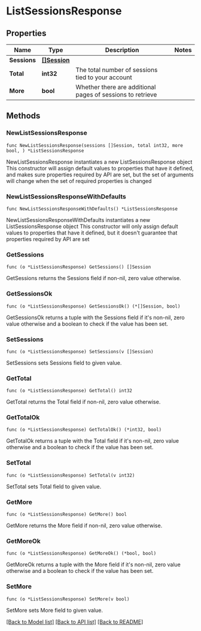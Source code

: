 # ListSessionsResponse

## Properties

Name | Type | Description | Notes
------------ | ------------- | ------------- | -------------
**Sessions** | [**[]Session**](Session.md) |  | 
**Total** | **int32** | The total number of sessions tied to your account | 
**More** | **bool** | Whether there are additional pages of sessions to retrieve | 

## Methods

### NewListSessionsResponse

`func NewListSessionsResponse(sessions []Session, total int32, more bool, ) *ListSessionsResponse`

NewListSessionsResponse instantiates a new ListSessionsResponse object
This constructor will assign default values to properties that have it defined,
and makes sure properties required by API are set, but the set of arguments
will change when the set of required properties is changed

### NewListSessionsResponseWithDefaults

`func NewListSessionsResponseWithDefaults() *ListSessionsResponse`

NewListSessionsResponseWithDefaults instantiates a new ListSessionsResponse object
This constructor will only assign default values to properties that have it defined,
but it doesn't guarantee that properties required by API are set

### GetSessions

`func (o *ListSessionsResponse) GetSessions() []Session`

GetSessions returns the Sessions field if non-nil, zero value otherwise.

### GetSessionsOk

`func (o *ListSessionsResponse) GetSessionsOk() (*[]Session, bool)`

GetSessionsOk returns a tuple with the Sessions field if it's non-nil, zero value otherwise
and a boolean to check if the value has been set.

### SetSessions

`func (o *ListSessionsResponse) SetSessions(v []Session)`

SetSessions sets Sessions field to given value.


### GetTotal

`func (o *ListSessionsResponse) GetTotal() int32`

GetTotal returns the Total field if non-nil, zero value otherwise.

### GetTotalOk

`func (o *ListSessionsResponse) GetTotalOk() (*int32, bool)`

GetTotalOk returns a tuple with the Total field if it's non-nil, zero value otherwise
and a boolean to check if the value has been set.

### SetTotal

`func (o *ListSessionsResponse) SetTotal(v int32)`

SetTotal sets Total field to given value.


### GetMore

`func (o *ListSessionsResponse) GetMore() bool`

GetMore returns the More field if non-nil, zero value otherwise.

### GetMoreOk

`func (o *ListSessionsResponse) GetMoreOk() (*bool, bool)`

GetMoreOk returns a tuple with the More field if it's non-nil, zero value otherwise
and a boolean to check if the value has been set.

### SetMore

`func (o *ListSessionsResponse) SetMore(v bool)`

SetMore sets More field to given value.



[[Back to Model list]](../README.md#documentation-for-models) [[Back to API list]](../README.md#documentation-for-api-endpoints) [[Back to README]](../README.md)



